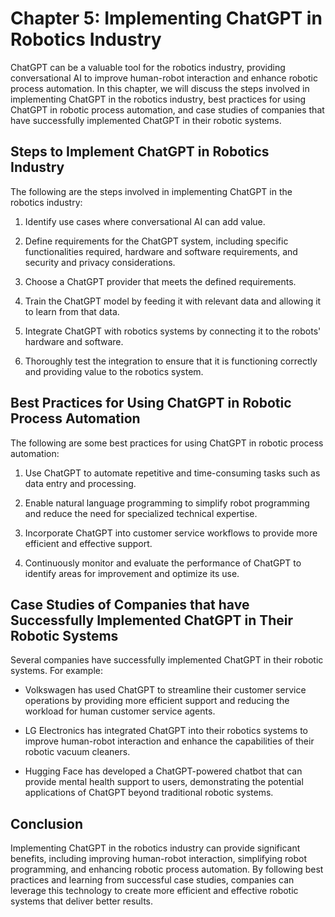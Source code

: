 Chapter 5: Implementing ChatGPT in Robotics Industry
====================================================

ChatGPT can be a valuable tool for the robotics industry, providing conversational AI to improve human-robot interaction and enhance robotic process automation. In this chapter, we will discuss the steps involved in implementing ChatGPT in the robotics industry, best practices for using ChatGPT in robotic process automation, and case studies of companies that have successfully implemented ChatGPT in their robotic systems.

Steps to Implement ChatGPT in Robotics Industry
-----------------------------------------------

The following are the steps involved in implementing ChatGPT in the robotics industry:

1. Identify use cases where conversational AI can add value.

2. Define requirements for the ChatGPT system, including specific functionalities required, hardware and software requirements, and security and privacy considerations.

3. Choose a ChatGPT provider that meets the defined requirements.

4. Train the ChatGPT model by feeding it with relevant data and allowing it to learn from that data.

5. Integrate ChatGPT with robotics systems by connecting it to the robots' hardware and software.

6. Thoroughly test the integration to ensure that it is functioning correctly and providing value to the robotics system.

Best Practices for Using ChatGPT in Robotic Process Automation
--------------------------------------------------------------

The following are some best practices for using ChatGPT in robotic process automation:

1. Use ChatGPT to automate repetitive and time-consuming tasks such as data entry and processing.

2. Enable natural language programming to simplify robot programming and reduce the need for specialized technical expertise.

3. Incorporate ChatGPT into customer service workflows to provide more efficient and effective support.

4. Continuously monitor and evaluate the performance of ChatGPT to identify areas for improvement and optimize its use.

Case Studies of Companies that have Successfully Implemented ChatGPT in Their Robotic Systems
---------------------------------------------------------------------------------------------

Several companies have successfully implemented ChatGPT in their robotic systems. For example:

* Volkswagen has used ChatGPT to streamline their customer service operations by providing more efficient support and reducing the workload for human customer service agents.

* LG Electronics has integrated ChatGPT into their robotics systems to improve human-robot interaction and enhance the capabilities of their robotic vacuum cleaners.

* Hugging Face has developed a ChatGPT-powered chatbot that can provide mental health support to users, demonstrating the potential applications of ChatGPT beyond traditional robotic systems.

Conclusion
----------

Implementing ChatGPT in the robotics industry can provide significant benefits, including improving human-robot interaction, simplifying robot programming, and enhancing robotic process automation. By following best practices and learning from successful case studies, companies can leverage this technology to create more efficient and effective robotic systems that deliver better results.
